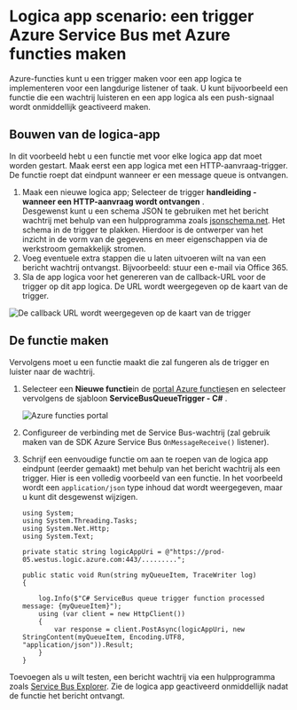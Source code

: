 <properties
   pageTitle="Logica app scenario: een trigger Azure functies Service Bus maken | Microsoft Azure"
   description="Azure-functies gebruiken voor een Service Bus trigger maken voor een app logica"
   services="logic-apps,functions"
   documentationCenter=".net,nodejs,java"
   authors="jeffhollan"
   manager="dwrede"
   editor=""/>

<tags
   ms.service="logic-apps"
   ms.devlang="multiple"
   ms.topic="article"
   ms.tgt_pltfrm="na"
   ms.workload="integration"
   ms.date="05/23/2016"
   ms.author="jehollan"/>

# <a name="logic-app-scenario-create-an-azure-service-bus-trigger-by-using-azure-functions"></a>Logica app scenario: een trigger Azure Service Bus met Azure functies maken

Azure-functies kunt u een trigger maken voor een app logica te implementeren voor een langdurige listener of taak. U kunt bijvoorbeeld een functie die een wachtrij luisteren en een app logica als een push-signaal wordt onmiddellijk geactiveerd maken.

## <a name="build-the-logic-app"></a>Bouwen van de logica-app

In dit voorbeeld hebt u een functie met voor elke logica app dat moet worden gestart. Maak eerst een app logica met een HTTP-aanvraag-trigger. De functie roept dat eindpunt wanneer er een message queue is ontvangen.  

1. Maak een nieuwe logica app; Selecteer de trigger **handleiding - wanneer een HTTP-aanvraag wordt ontvangen** .  
   Desgewenst kunt u een schema JSON te gebruiken met het bericht wachtrij met behulp van een hulpprogramma zoals [jsonschema.net](http://jsonschema.net). Het schema in de trigger te plakken. Hierdoor is de ontwerper van het inzicht in de vorm van de gegevens en meer eigenschappen via de werkstroom gemakkelijk stromen.
1. Voeg eventuele extra stappen die u laten uitvoeren wilt na van een bericht wachtrij ontvangst. Bijvoorbeeld: stuur een e-mail via Office 365.  
1. Sla de app logica voor het genereren van de callback-URL voor de trigger op dit app logica. De URL wordt weergegeven op de kaart van de trigger.

![De callback URL wordt weergegeven op de kaart van de trigger][1]

## <a name="build-the-function"></a>De functie maken

Vervolgens moet u een functie maakt die zal fungeren als de trigger en luister naar de wachtrij.

1. Selecteer een **Nieuwe functie**in de [portal Azure functies](https://functions.azure.com/signin)en en selecteer vervolgens de sjabloon **ServiceBusQueueTrigger - C#** .

    ![Azure functies portal][2]

2. Configureer de verbinding met de Service Bus-wachtrij (zal gebruik maken van de SDK Azure Service Bus `OnMessageReceive()` listener).
3. Schrijf een eenvoudige functie om aan te roepen van de logica app eindpunt (eerder gemaakt) met behulp van het bericht wachtrij als een trigger. Hier is een volledig voorbeeld van een functie. In het voorbeeld wordt een `application/json` type inhoud dat wordt weergegeven, maar u kunt dit desgewenst wijzigen.

   ```
   using System;
   using System.Threading.Tasks;
   using System.Net.Http;
   using System.Text;

   private static string logicAppUri = @"https://prod-05.westus.logic.azure.com:443/.........";

   public static void Run(string myQueueItem, TraceWriter log)
   {

       log.Info($"C# ServiceBus queue trigger function processed message: {myQueueItem}");
       using (var client = new HttpClient())
       {
           var response = client.PostAsync(logicAppUri, new StringContent(myQueueItem, Encoding.UTF8, "application/json")).Result;
       }
   }
   ```

Toevoegen als u wilt testen, een bericht wachtrij via een hulpprogramma zoals [Service Bus Explorer](https://github.com/paolosalvatori/ServiceBusExplorer). Zie de logica app geactiveerd onmiddellijk nadat de functie het bericht ontvangt.

<!-- Image References -->
[1]: ./media/app-service-logic-scenario-function-sb-trigger/manualTrigger.PNG
[2]: ./media/app-service-logic-scenario-function-sb-trigger/newQueueTriggerFunction.PNG
